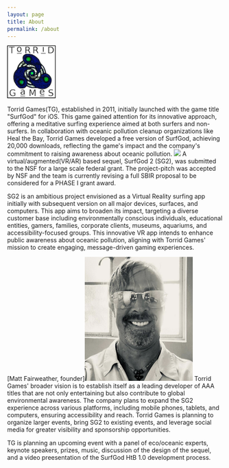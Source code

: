 ```yaml
---
layout: page
title: About
permalink: /about
---
```


<img src="assets/img/TG.png"/>

Torrid Games(TG), established in 2011, initially launched with the game title "SurfGod" for iOS. This game gained attention for its innovative approach, offering a meditative surfing experience aimed at both surfers and non-surfers. In collaboration with oceanic pollution cleanup organizations like Heal the Bay, Torrid Games developed a free version of SurfGod, achieving 20,000 downloads, reflecting the game's impact and the company's commitment to raising awareness about oceanic pollution.
<img src="assets/img/SG1BizCard.HEIC"/>
A virtual/augmented(VR/AR) based sequel, SurfGod 2 (SG2), was submitted to the NSF for a large scale federal grant. The project-pitch was accepted by NSF and the team is currently revising a full SBIR proposal to be considered for a PHASE I grant award.

SG2 is an ambitious project envisioned as a Virtual Reality surfing app initially with subsequent version on all major devices, surfaces, and computers. This app aims to broaden its impact, targeting a diverse customer base including environmentally conscious individuals, educational entities, gamers, families, corporate clients, museums, aquariums, and accessibility-focused groups. This innovative VR app intends to enhance public awareness about oceanic pollution, aligning with Torrid Games' mission to create engaging, message-driven gaming experiences.

[Matt Fairweather, founder]<img src="assets/img/MF.png" style="width: 50%; height: 50%;">
Torrid Games' broader vision is to establish itself as a leading developer of AAA titles that are not only entertaining but also contribute to global environmental awareness. The company plans to expand the SG2 experience across various platforms, including mobile phones, tablets, and computers, ensuring accessibility and reach. Torrid Games is planning to organize larger events, bring SG2 to existing events, and leverage social media for greater visibility and sponsorship opportunities.

TG is planning an upcoming event with a panel of eco/oceanic experts, keynote speakers, prizes, music, discussion of the design of the sequel, and a video preesentation of the SurfGod HtB 1.0 development process.